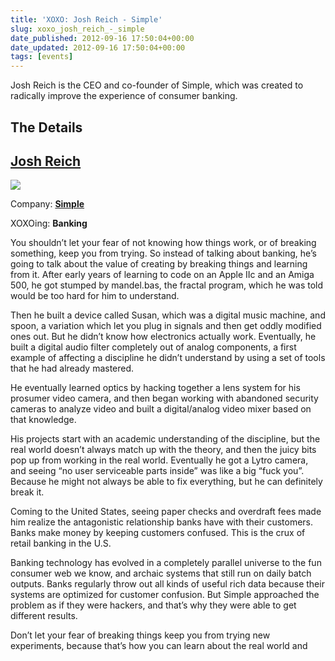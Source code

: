 ```yaml
---
title: 'XOXO: Josh Reich - Simple'
slug: xoxo_josh_reich_-_simple
date_published: 2012-09-16 17:50:04+00:00
date_updated: 2012-09-16 17:50:04+00:00
tags: [events]
---
```

Josh Reich is the CEO and co-founder of Simple, which was created to radically improve the experience of consumer banking.

## The Details

## [Josh Reich](https://twitter.com/i2pi)

![](https://cdn.glitch.global/c4e475b2-a54e-47e0-973c-ed0bd1b46262/josh_cat_shoulder_normal.jpg?v=1670740125825)

Company: **[Simple](https://www.simple.com/)**

XOXOing: **Banking**

You shouldn’t let your fear of not knowing how things work, or of breaking something, keep you from trying. So instead of talking about banking, he’s going to talk about the value of creating by breaking things and learning from it. After early years of learning to code on an Apple IIc and an Amiga 500, he got stumped by mandel.bas, the fractal program, which he was told would be too hard for him to understand.  

Then he built a device called Susan, which was a digital music machine, and spoon, a variation which let you plug in signals and then get oddly modified ones out. But he didn’t know how electronics actually work. Eventually, he built a digital audio filter completely out of analog components, a first example of affecting a discipline he didn’t understand by using a set of tools that he had already mastered.  

He eventually learned optics by hacking together a lens system for his prosumer video camera, and then began working with abandoned security cameras to analyze video and built a digital/analog video mixer based on that knowledge.  

His projects start with an academic understanding of the discipline, but the real world doesn’t always match up with the theory, and then the juicy bits pop up from working in the real world. Eventually he got a Lytro camera, and seeing “no user serviceable parts inside” was like a big “fuck you”. Because he might not always be able to fix everything, but he can definitely break it.  

Coming to the United States, seeing paper checks and overdraft fees made him realize the antagonistic relationship banks have with their customers. Banks make money by keeping customers confused. This is the crux of retail banking in the U.S.  

Banking technology has evolved in a completely parallel universe to the fun consumer web we know, and archaic systems that still run on daily batch outputs. Banks regularly throw out all kinds of useful rich data because their systems are optimized for customer confusion. But Simple approached the problem as if they were hackers, and that’s why they were able to get different results.  

Don’t let your fear of breaking things keep you from trying new experiments, because that’s how you can learn about the real world and
